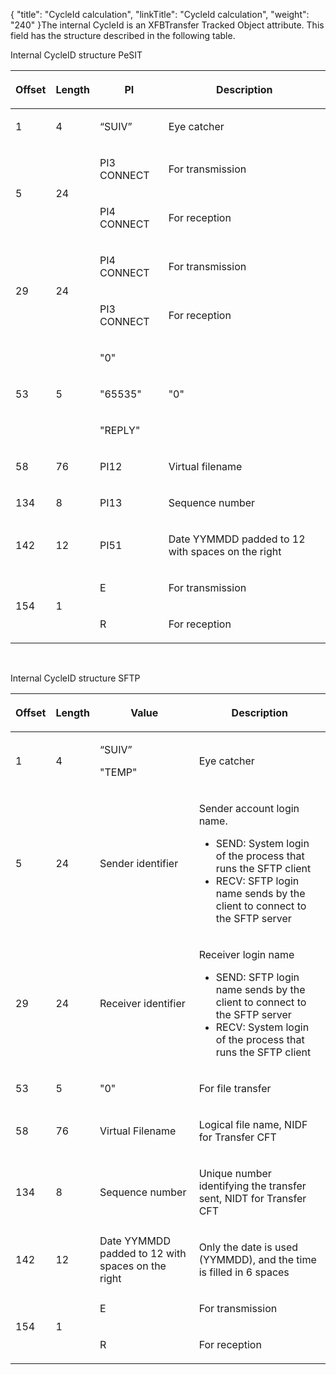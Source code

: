 {
    "title": "CycleId calculation",
    "linkTitle": "CycleId calculation",
    "weight": "240"
}The internal CycleId is an XFBTransfer Tracked Object attribute. This field has the structure described in the following table.

Internal CycleID structure PeSIT

<table>
   <thead>
      <tr>
<th ><p>Offset</p>         </th>
<th ><p>Length</p>         </th>
<th ><p>PI</p>         </th>
<th ><p>Description</p>         </th>
      </tr>
   </thead>
   <tbody>
      <tr>
         <td ><p>1</p>         </td>
         <td ><p>4</p>         </td>
         <td ><p>“SUIV”</p>         </td>
         <td ><p>Eye catcher</p>         </td>
      </tr>
      <tr>
         <td rowspan="2" ><p>5</p>         </td>
         <td rowspan="2" ><p>24</p>         </td>
         <td ><p>PI3 CONNECT</p>         </td>
         <td ><p>For transmission</p>         </td>
      </tr>
      <tr>
         <td ><p>PI4 CONNECT</p>         </td>
         <td ><p>For reception</p>         </td>
      </tr>
      <tr>
         <td rowspan="2" ><p>29</p>         </td>
         <td rowspan="2" ><p>24</p>         </td>
         <td ><p>PI4 CONNECT</p>         </td>
         <td ><p>For transmission</p>         </td>
      </tr>
      <tr>
         <td ><p>PI3 CONNECT</p>         </td>
         <td ><p>For reception</p>         </td>
      </tr>
      <tr>
         <td rowspan="3" ><p>53</p>         </td>
         <td rowspan="3" ><p>5</p>         </td>
         <td ><p>"0"</p>         </td>
         <td rowspan="3" ><p>"0"</p>         </td>
      </tr>
      <tr>
         <td ><p>"65535"</p>         </td>
      </tr>
      <tr>
         <td ><p>"REPLY"</p>         </td>
      </tr>
      <tr>
         <td ><p>58</p>         </td>
         <td ><p>76</p>         </td>
         <td ><p>PI12</p>         </td>
         <td ><p>Virtual filename</p>         </td>
      </tr>
      <tr>
         <td ><p>134</p>         </td>
         <td ><p>8</p>         </td>
         <td ><p>PI13</p>         </td>
         <td >Sequence number         </td>
      </tr>
      <tr>
         <td ><p>142</p>         </td>
         <td ><p>12</p>         </td>
         <td ><p>PI51</p>         </td>
         <td ><p>Date YYMMDD padded to 12 with spaces on the right</p>         </td>
      </tr>
      <tr>
         <td rowspan="2" ><p>154</p>         </td>
         <td rowspan="2" ><p>1</p>         </td>
         <td ><p>E</p>         </td>
         <td ><p>For transmission</p>         </td>
      </tr>
      <tr>
         <td ><p>R</p>         </td>
         <td ><p>For reception</p>         </td>
      </tr>
   </tbody>
</table>

 

Internal CycleID structure SFTP

<table>
   <thead>
      <tr>
<th ><p>Offset</p>         </th>
<th ><p>Length</p>         </th>
<th >Value         </th>
<th ><p>Description</p>         </th>
      </tr>
   </thead>
   <tbody>
      <tr>
         <td ><p>1</p>         </td>
         <td ><p>4</p>         </td>
         <td ><p>“SUIV”</p>
<p>"TEMP"</p>         </td>
         <td ><p>Eye catcher</p>         </td>
      </tr>
      <tr>
         <td ><p>5</p>         </td>
         <td ><p>24</p>         </td>
         <td >Sender identifier         </td>
         <td ><p>Sender account login name.</p>
<ul>
<li>SEND: System login of the process that runs the SFTP client</li>
<li>RECV: SFTP login name sends by the client to connect to the SFTP server</li>
</ul>         </td>
      </tr>
      <tr>
         <td ><p>29</p>         </td>
         <td ><p>24</p>         </td>
         <td >Receiver identifier         </td>
         <td ><p>Receiver login name</p>
<ul>
<li>SEND: SFTP login name sends by the client to connect to the SFTP server</li>
<li>RECV: System login of the process that runs the SFTP client</li>
</ul>         </td>
      </tr>
      <tr>
         <td ><p>53</p>         </td>
         <td ><p>5</p>         </td>
         <td >"0"         </td>
         <td ><p>For file transfer</p>         </td>
      </tr>
      <tr>
         <td ><p>58</p>         </td>
         <td ><p>76</p>         </td>
         <td >Virtual Filename         </td>
         <td ><p>Logical file name, NIDF for Transfer CFT</p>         </td>
      </tr>
      <tr>
         <td ><p>134</p>         </td>
         <td ><p>8</p>         </td>
         <td >Sequence number         </td>
         <td ><p>Unique number identifying the transfer sent, NIDT for Transfer CFT</p>         </td>
      </tr>
      <tr>
         <td ><p>142</p>         </td>
         <td ><p>12</p>         </td>
         <td >Date YYMMDD padded to 12 with spaces on the right         </td>
         <td ><p>Only the date is used (YYMMDD), and the time is filled in 6 spaces</p>         </td>
      </tr>
      <tr>
         <td rowspan="2" ><p>154</p>         </td>
         <td rowspan="2" ><p>1</p>         </td>
         <td >E         </td>
         <td ><p>For transmission</p>         </td>
      </tr>
      <tr>
         <td >R         </td>
         <td ><p>For reception</p>         </td>
      </tr>
   </tbody>
</table>
